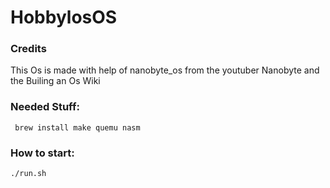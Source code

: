 # HobbylosOS

### Credits
This Os is made with help of nanobyte_os from the youtuber Nanobyte and the Builing an Os Wiki

### Needed Stuff:
  ``` brew install make quemu nasm```

### How to start:
  ```./run.sh```
